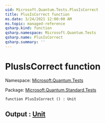 ```yaml
---
uid: Microsoft.Quantum.Tests.PlusIsCorrect
title: PlusIsCorrect function
ms.date: 3/24/2021 12:00:00 AM
ms.topic: managed-reference
qsharp.kind: function
qsharp.namespace: Microsoft.Quantum.Tests
qsharp.name: PlusIsCorrect
qsharp.summary: ''
---
```


# PlusIsCorrect function

Namespace: [Microsoft.Quantum.Tests](xref:Microsoft.Quantum.Tests)

Package: [Microsoft.Quantum.Standard.Tests](https://nuget.org/packages/Microsoft.Quantum.Standard.Tests)




```qsharp
function PlusIsCorrect () : Unit
```


## Output : [Unit](xref:microsoft.quantum.lang-ref.unit)

